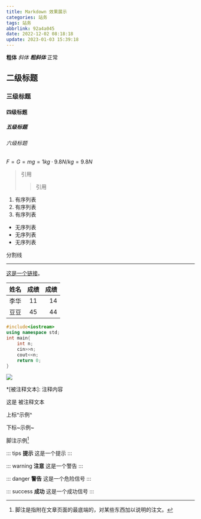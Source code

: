 ```yaml
---
title: Markdown 效果展示
categories: 站务
tags: 站务
abbrlink: 92a4a045
date: 2022-12-02 08:18:18
update: 2023-01-03 15:39:18
---
```


**粗体** *斜体* ***粗斜体*** 正常

<!-- more -->

## 二级标题

### 三级标题

#### 四级标题

##### 五级标题

###### 六级标题

$F=G=mg=1kg·9.8N/kg=9.8N$

> 引用
>
>> 引用

1. 有序列表
2. 有序列表
3. 有序列表

- 无序列表
- 无序列表
- 无序列表

分割线

***

[这是一个链接](https://markdown.com.cn)。

| 姓名         | 成绩         | 成绩         |
| :---         |    :----:   |          ---: |
| 李华         | 11         | 14          |
| 豆豆         | 45         | 44          |

``` cpp
#include<iostream>
using namespace std;
int main{
    int n;
    cin>>n;
    cout<<n;
    return 0;
}
```

![](https://i0.hdslb.com/bfs/album/335657374a640f1748c290003b8851caa7db114d.png)

*[被注释文本]: 注释内容

这是 被注释文本

上标^示例^

下标~示例~

脚注示例[^1]

[^1]: 脚注是指附在文章页面的最底端的，对某些东西加以说明的注文。

::: tips
**提示**
这是一个提示
:::

::: warning
**注意**
这是一个警告
:::

::: danger
**警告**
这是一个危险信号
:::

::: success
**成功**
这是一个成功信号
:::